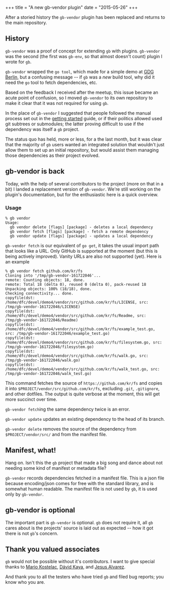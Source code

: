 +++
title = "A new gb-vendor plugin"
date = "2015-05-26"
+++

After a storied history the `gb-vendor` plugin has been replaced and returns to the main repository.

<!--more-->

## History

`gb-vendor` was a proof of concept for extending `gb` with plugins. `gb-vendor` was the second (the first was `gb-env`, so that almost doesn't count) plugin I wrote for `gb`.

`gb-vendor` wrapped the `go tool`, which made for a simple demo at [GDG Berlin](http://www.meetup.com/golang-users-berlin/), but a confusing message -- if `gb` was a _new_ build tool, why did it need the `go` tool to fetch dependencies, etc.

Based on the feedback I received after the meetup, this issue became an acute point of confusion, so I moved `gb-vendor` to its own repository to make it clear that it was not required for using `gb`.

In the place of `gb-vendor` I suggested that people followed the manual process set out in the [getting started](/examples/getting-started) guide, or if their politics allowed used git subtrees or submodules; the latter proving difficult to use if the dependency was itself a `gb` project.

The status quo has held, more or less, for a the last month, but it was clear that the majority of `gb` users wanted an integrated solution that wouldn't just allow them to set up an initial repository, but would assist them managing those dependencies as their project evolved.

## gb-vendor is back

Today, with the help of several contributors to the project (more on that in a bit) I landed a replacement version of `gb-vendor`. We're still working on the plugin's documentation, but for the enthusiastic here is a quick overview.

### Usage

```
% gb vendor
Usage:
  gb vendor delete [flags] [package] - deletes a local dependency
  gb vendor fetch [flags] [package] - fetch a remote dependency
  gb vendor update [flags] [package] - updates a local dependency
```

`gb-vendor fetch` is our equivalent of `go get`, it takes the usual import path that looks like a URL. Only GitHub is supported at the moment (but this is being actively improved). Vanity URLs are also not supported (yet). Here is an example
```
% gb vendor fetch github.com/kr/fs
Cloning into '/tmp/gb-vendor-161722046'...
remote: Counting objects: 18, done.
remote: Total 18 (delta 0), reused 0 (delta 0), pack-reused 18
Unpacking objects: 100% (18/18), done.
Checking connectivity... done.
copyfile(dst: /home/dfc/devel/demo4/vendor/src/github.com/kr/fs/LICENSE, src: /tmp/gb-vendor-161722046/LICENSE)
copyfile(dst: /home/dfc/devel/demo4/vendor/src/github.com/kr/fs/Readme, src: /tmp/gb-vendor-161722046/Readme)
copyfile(dst: /home/dfc/devel/demo4/vendor/src/github.com/kr/fs/example_test.go, src: /tmp/gb-vendor-161722046/example_test.go)
copyfile(dst: /home/dfc/devel/demo4/vendor/src/github.com/kr/fs/filesystem.go, src: /tmp/gb-vendor-161722046/filesystem.go)
copyfile(dst: /home/dfc/devel/demo4/vendor/src/github.com/kr/fs/walk.go, src: /tmp/gb-vendor-161722046/walk.go)
copyfile(dst: /home/dfc/devel/demo4/vendor/src/github.com/kr/fs/walk_test.go, src: /tmp/gb-vendor-161722046/walk_test.go)
```
This command fetches the source of `https://github.com/kr/fs` and copies it into `$PROJECT/vendor/src/github.com/kr/fs`, excluding `.git`, `.gitignore`, and other dotfiles. The output is quite verbose at the moment, this will get more succinct over time.

`gb-vendor fetch`ing the same dependency twice is an error.

`gb-vendor update` updates an existing dependency to the head of its branch.

`gb-vendor delete` removes the source of the dependency from `$PROJECT/vendor/src/` and from the manifest file.

## Manifest, what!

Hang on. Isn't this the `gb` project that made a big song and dance about not needing some kind of manifest or metadata file?

`gb-vendor` records dependencies fetched in a manifest file. This is a json file because encoding/json comes for free with the standard library, and is somewhat human readable. The manifest file is not used by `gb`, it is used only by `gb-vendor`.

## gb-vendor is optional

The important part is `gb-vendor` is optional. `gb` does not require it, all `gb` cares about is the projects' source is laid out as expected -- how it got there is not `gb`'s concern.

## Thank you valued associates

`gb` would not be possible without it's contributors. I want to give special thanks to [Mario Kostelac](https://github.com/mariokostelac), [Dávid Kaya](https://github.com/davidkaya), and [Jesus Alvarez](https://github.com/demizer).

And thank you to all the testers who have tried `gb` and filed bug reports; you know who you are.
